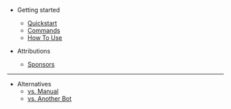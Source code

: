 - Getting started
  - [Quickstart](quickstart.md)
  - [Commands](commands.md)
  - [How To Use](configuration.md)

- Attributions
  - [Sponsors](sponsors.md)

---
- Alternatives
  - [vs. Manual](manual.md)
  - [vs. Another Bot](another.md)
